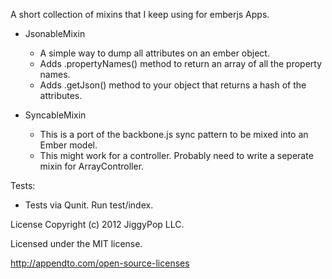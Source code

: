 A short collection of mixins that I keep using for emberjs Apps.

- JsonableMixin

  - A simple way to dump all attributes on an ember object.
  - Adds .propertyNames() method to return an array of all the property names.
  - Adds .getJson() method to your object that returns a hash of the attributes.

- SyncableMixin

  - This is a port of the backbone.js sync pattern to be mixed into an Ember model.
  - This might work for a controller. Probably need to write a seperate mixin for ArrayController.


Tests:
  
  - Tests via Qunit.  Run test/index.


License
Copyright (c) 2012 JiggyPop LLC.

Licensed under the MIT license.

http://appendto.com/open-source-licenses